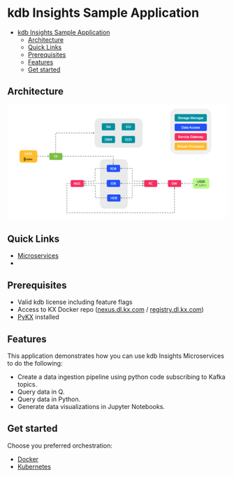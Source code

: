 # kdb Insights Sample Application
- [kdb Insights Sample Application](#kdb-insights-sample-application)
  - [Architecture](#architecture)
  - [Quick Links](#quick-links)
  - [Prerequisites](#prerequisites)
  - [Features](#features)
  - [Get started](#get-started)

## Architecture
![Architecture](img/arch_diagram.png)

## Quick Links
* [Microservices](https://code.kx.com/insights/microservices)
* 
## Prerequisites
* Valid kdb license including feature flags
* Access to KX Docker repo ([nexus.dl.kx.com](https://nexus.dl.kx.com) / [registry.dl.kx.com](registry.dl.kx.com))
* [PyKX](https://code.kx.com/pykx) installed

## Features
This application demonstrates how you can use kdb Insights Microservices to do the following:

- Create a data ingestion pipeline using python code subscribing to Kafka topics.
- Query data in Q.
- Query data in Python.
- Generate data visualizations in Jupyter Notebooks.

## Get started
Choose you preferred orchestration:
* [Docker](docker)
* [Kubernetes](kubernetes)
